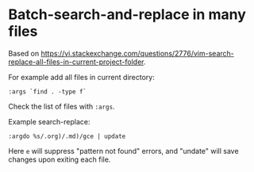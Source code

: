 # Batch-search-and-replace in many files

Based on <https://vi.stackexchange.com/questions/2776/vim-search-replace-all-files-in-current-project-folder>.

For example add all files in current directory:

```
:args `find . -type f`
```

Check the list of files with `:args`.

Example search-replace:

```
:argdo %s/.org)/.md)/gce | update
```

Here `e` will suppress "pattern not found" errors, and "undate" will save changes upon exiting each file.

